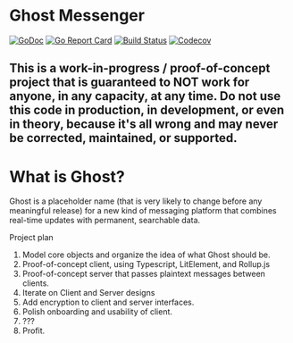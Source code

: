 # Ghost Messenger

[![GoDoc](http://img.shields.io/badge/go-documentation-blue.svg?style=flat-square)](https://pkg.go.dev/github.com/benpate/ghost)
[![Go Report Card](https://goreportcard.com/badge/github.com/benpate/ghost?style=flat-square)](https://goreportcard.com/report/github.com/benpate/ghost)
[![Build Status](http://img.shields.io/travis/benpate/ghost.svg?style=flat-square)](https://travis-ci.org/benpate/ghost)
[![Codecov](https://img.shields.io/codecov/c/github/benpate/ghost.svg?style=flat-square)](https://codecov.io/gh/benpate/ghost)


## This is a work-in-progress / proof-of-concept project that is guaranteed to NOT work for anyone, in any capacity, at any time.  Do not use this code in production, in development, or even in theory, because it's all wrong and may never be corrected, maintained, or supported.

# What is Ghost?

Ghost is a placeholder name (that is very likely to change before any meaningful release) for a new kind of messaging platform that combines real-time updates with permanent, searchable data.

Project plan

1. Model core objects and organize the idea of what Ghost should be.
2. Proof-of-concept client, using Typescript, LitElement, and Rollup.js
3. Proof-of-concept server that passes plaintext messages between clients.
4. Iterate on Client and Server designs
5. Add encryption to client and server interfaces.
6. Polish onboarding and usability of client.
7. ???
8. Profit.